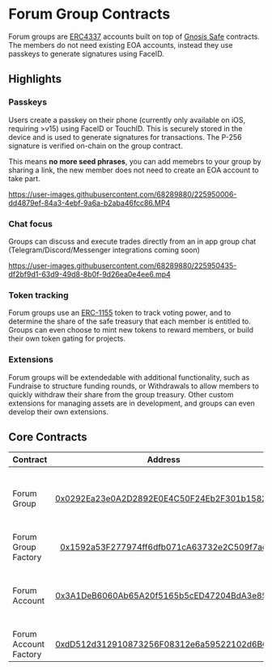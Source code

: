 # Forum Group Contracts

Forum groups are [ERC4337](https://eips.ethereum.org/EIPS/eip-4337) accounts built on top of [Gnosis Safe](https://docs.gnosis.io/safe/docs/contracts_overview/) contracts. The members do not need existing EOA accounts, instead they use passkeys to generate signatures using FaceID.

## Highlights

### **Passkeys**

Users create a passkey on their phone (currently only available on iOS, requiring >v15) using FaceID or TouchID. This is securely stored in the device and is used to generate signatures for transactions. The P-256 signature is verified on-chain on the group contract.

This means **no more seed phrases**, you can add memebrs to your group by sharing a link, the new member does not need to create an EOA account to take part.

https://user-images.githubusercontent.com/68289880/225950006-dd4879ef-84a3-4ebf-9a6a-b2aba46fcc86.MP4

### **Chat focus**

Groups can discuss and execute trades directly from an in app group chat (Telegram/Discord/Messenger integrations coming soon)

https://user-images.githubusercontent.com/68289880/225950435-df2bf9d1-63d9-49d8-8b0f-9d26ea0e4ee6.mp4

### **Token tracking**

Forum groups use an [ERC-1155](https://eips.ethereum.org/EIPS/eip-1155) token to track voting power, and to determine the share of the safe treasury that each member is entitled to. Groups can even choose to mint new tokens to reward members, or build their own token gating for projects.

### **Extensions**

Forum groups will be extendedable with additional functionality, such as Fundraise to structure funding rounds, or Withdrawals to allow members to quickly withdraw their share from the group treasury. Other custom extensions for managing assets are in development, and groups can even develop their own extensions.

## Core Contracts

| Contract              |                                                               Address                                                                | Description                                     |
| :-------------------- | :----------------------------------------------------------------------------------------------------------------------------------: | :---------------------------------------------- |
| Forum Group           | [0x0292Ea23e0A2D2892E0E4C50F24Eb2F301b15824](https://mumbai.polygonscan.com/address/0x0292Ea23e0A2D2892E0E4C50F24Eb2F301b15824#code) | ERC4337 enabled safe with P-256 passkey signers |
| Forum Group Factory   | [0x1592a53F277974ff6dfb071cA63732e2C509f7ad](https://mumbai.polygonscan.com/address/0x1592a53F277974ff6dfb071cA63732e2C509f7ad#code) | Factory for Forum Groups                        |
| Forum Account         | [0x3A1DeB6060Ab65A20f5165b5cED47204BdA3e85E](https://mumbai.polygonscan.com/address/0x3A1DeB6060Ab65A20f5165b5cED47204BdA3e85E#code) | ERC4337 enabled safe with P-256 passkey signers |
| Forum Account Factory | [0xdD512d312910873256F08312e6a59522102d6B6a](https://mumbai.polygonscan.com/address/0xdD512d312910873256F08312e6a59522102d6B6a#code) | Factory for Forum Groups                        |
